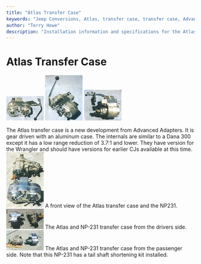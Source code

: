 ```yaml
---
title: "Atlas Transfer Case"
keywords: "Jeep Conversions, Atlas, transfer case, transfer case, Advanced Adapters"
author: "Terry Howe"
description: "Installation information and specifications for the Atlas Transfer Case for Jeeps."
---
```

# Atlas Transfer Case

![Atlas front](../../img/xfer/upgrades/atlas-front_.jpg "Atlas front") ![Atlas with shifter](../../img/xfer/upgrades/atlas-shifter_.jpg "Atlas with shifter") ![Atlas side](../../img/xfer/upgrades/atlas-side_.jpg "Atlas side")

The Atlas transfer case is a new development from Advanced Adapters. It is gear driven with an aluminum case. The internals are similar to a Dana 300 except it has a low range reduction of 3.7:1 and lower. They have version for the Wrangler and should have versions for earlier CJs available at this time. ![Atlas with NP-231 front](../../img/xfer/upgrades/atlaswnp231-front_.jpg "Atlas with NP-231 front") A front view of the Atlas transfer case and the NP231. ![Atlas with NP-231 drivers side](../../img/xfer/upgrades/atlaswnp231-lside_.jpg "Atlas with NP-231 drivers side") The Atlas and NP-231 transfer case from the drivers side. ![Atlas vs. NP-231 passenger side](../../img/xfer/upgrades/atlaswnp231-rside_.jpg "Atlas vs. NP-231 passenger side") The Atlas and NP-231 transfer case from the passenger side. Note that this NP-231 has a tail shaft shortening kit installed.